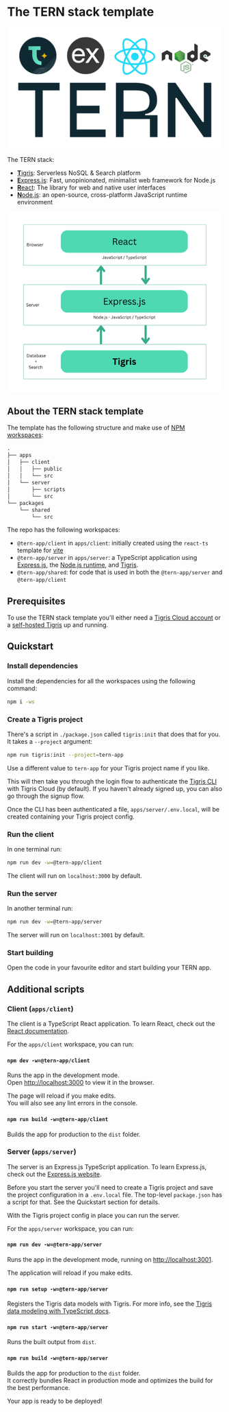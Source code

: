 # The TERN stack template

![The TERN stack logo - Tigris, Express.js, React, and Node.js](./tern-logo-transparent-bg.png)

The TERN stack:

- [**T**igris](https://www.tigrisdata.com?utm_source=github&utm_medium=github&utm_campaign=tern-template):
  Serverless NoSQL & Search platform
- [**E**xpress.js](https://expressjs.com/): Fast, unopinionated, minimalist web
  framework for Node.js
- [**R**eact](https://react.dev/): The library for web and native user
  interfaces
- [**N**ode.js](https://nodejs.org): an open-source, cross-platform JavaScript
  runtime environment

![The TERN stack architecture -  - Tigris, Express.js, React, and Node.js](./tern-stack.png)

## About the TERN stack template

The template has the following structure and make use of
[NPM workspaces](https://docs.npmjs.com/cli/v7/using-npm/workspaces):

```
.
├── apps
│   ├── client
│   │   ├── public
│   │   └── src
│   └── server
│       ├── scripts
│       └── src
└── packages
    └── shared
        └── src
```

The repo has the following workspaces:

- `@tern-app/client` in `apps/client`: initially created using the `react-ts`
  template for
  [vite](https://vitejs.dev/guide/#scaffolding-your-first-vite-project)
- `@tern-app/server` in `apps/server`: a TypeScript application using
  [Express.js](https://expressjs.com/), the
  [Node.js runtime](https://nodejs.org), and
  [Tigris](https://www.tigrisdata.com?utm_source=github&utm_medium=github&utm_campaign=tern-template).
- `@tern-app/shared`: for code that is used in both the `@tern-app/server` and
  `@tern-app/client`

## Prerequisites

To use the TERN stack template you'll either need a
[Tigris Cloud account](https://console.preview.tigrisdata.cloud/signup?utm_source=github&utm_medium=github&utm_campaign=tern-template)
or a
[self-hosted Tigris](https://www.tigrisdata.com/docs/concepts/platform/self-host/?utm_source=github&utm_medium=github&utm_campaign=tern-template)
up and running.

## Quickstart

### Install dependencies

Install the dependencies for all the workspaces using the following command:

```sh
npm i -ws
```

### Create a Tigris project

There's a script in `./package.json` called `tigris:init` that does that for
you. It takes a `--project` argument:

```sh
npm run tigris:init --project=tern-app
```

Use a different value to `tern-app` for your Tigris project name if you like.

This will then take you through the login flow to authenticate the
[Tigris CLI](https://github.com/tigrisdata/tigris-cli) with Tigris Cloud (by
default). If you haven't already signed up, you can also go through the signup
flow.

Once the CLI has been authenticated a file, `apps/server/.env.local`, will be
created containing your Tigris project config.

### Run the client

In one terminal run:

```sh
npm run dev -w=@tern-app/client
```

The client will run on `localhost:3000` by default.

### Run the server

In another terminal run:

```sh
npm run dev -w=@tern-app/server
```

The server will run on `localhost:3001` by default.

### Start building

Open the code in your favourite editor and start building your TERN app.

## Additional scripts

### Client (`apps/client`)

The client is a TypeScript React application. To learn React, check out the
[React documentation](https://reactjs.org/).

For the `apps/client` workspace, you can run:

#### `npm dev -w=@tern-app/client`

Runs the app in the development mode.\
Open [http://localhost:3000](http://localhost:3000) to view it in the browser.

The page will reload if you make edits.\
You will also see any lint errors in the console.

#### `npm run build -w=@tern-app/client`

Builds the app for production to the `dist` folder.

### Server (`apps/server`)

The server is an Express.js TypeScript application. To learn Express.js, check
out the [Express.js website](https://expressjs.com/).

Before you start the server you'll need to create a Tigris project and save the
project configuration in a `.env.local` file. The top-level `package.json` has a
script for that. See the Quickstart section for details.

With the Tigris project config in place you can run the server.

For the `apps/server` workspace, you can run:

#### `npm run dev -w=@tern-app/server`

Runs the app in the development mode, running on
[http://localhost:3001](http://localhost:3001).

The application will reload if you make edits.

#### `npm run setup -w=@tern-app/server`

Registers the Tigris data models with Tigris. For more info, see the
[Tigris data modeling with TypeScript docs](https://www.tigrisdata.com/docs/sdkstools/typescript/database/datamodel/?utm_source=github&utm_medium=github&utm_campaign=tern-template).

#### `npm run start -w=@tern-app/server`

Runs the built output from `dist`.

#### `npm run build -w=@tern-app/server`

Builds the app for production to the `dist` folder.\
It correctly bundles React in production mode and optimizes the build for the best
performance.

Your app is ready to be deployed!
